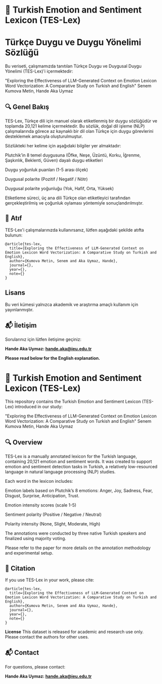 
# 📘 Turkish Emotion and Sentiment Lexicon (TES-Lex) 
# Türkçe Duygu ve Duygu Yönelimi Sözlüğü

Bu veriseti, çalışmamızda tanıtılan Türkçe Duygu ve Duygusal Duygu Yönelimi (TES-Lex)'i içermektedir:

"Exploring the Effectiveness of LLM-Generated Context on Emotion Lexicon Word Vectorization: A Comparative Study on Turkish and English"
Senem Kumova Metin, Hande Aka Uymaz

## 🔍 Genel Bakış
TES-Lex, Türkçe dili için manuel olarak etiketlenmiş bir duygu sözlüğüdür ve toplamda 20,121 kelime içermektedir. Bu sözlük, doğal dil işleme (NLP) çalışmalarında görece az kaynaklı bir dil olan Türkçe için duygu görevlerini desteklemek amacıyla oluşturulmuştur.

Sözlükteki her kelime için aşağıdaki bilgiler yer almaktadır:

Plutchik’in 8 temel duygusuna (Öfke, Neşe, Üzüntü, Korku, İğrenme, Şaşkınlık, Beklenti, Güven) dayalı duygu etiketleri

Duygu yoğunluk puanları (1-5 arası ölçek)

Duygusal polarite (Pozitif / Negatif / Nötr)

Duygusal polarite yoğunluğu (Yok, Hafif, Orta, Yüksek)

Etiketleme süreci, üç ana dili Türkçe olan etiketleyici tarafından gerçekleştirilmiş ve çoğunluk oylaması yöntemiyle sonuçlandırılmıştır.

## 📜 Atıf
TES-Lex'i çalışmalarınızda kullanırsanız, lütfen aşağıdaki şekilde atıfta bulunun:

```
@article{tes-lex,
  title={Exploring the Effectiveness of LLM-Generated Context on Emotion Lexicon Word Vectorization: A Comparative Study on Turkish and English},
  author={Kumova Metin, Senem and Aka Uymaz, Hande},
  journal={},
  year={},
  note={}
}
```

## Lisans
Bu veri kümesi yalnızca akademik ve araştırma amaçlı kullanım için yayınlanmıştır.

## 📬 İletişim
Sorularınız için lütfen iletişime geçiniz:

**Hande Aka Uymaz: hande.aka@ieu.edu.tr**

**Please read below for the English explanation.**



# 📘 Turkish Emotion and Sentiment Lexicon (TES-Lex)

This repository contains the Turkish Emotion and Sentiment Lexicon (TES-Lex) introduced in our study:

"Exploring the Effectiveness of LLM-Generated Context on Emotion Lexicon Word Vectorization: A Comparative Study on Turkish and English" Senem Kumova Metin, Hande Aka Uymaz

## 🔍 Overview
TES-Lex is a manually annotated lexicon for the Turkish language, containing 20,121 emotion and sentiment words. It was created to support emotion and sentiment detection tasks in Turkish, a relatively low-resourced language in natural language processing (NLP) studies.

Each word in the lexicon includes:

Emotion labels based on Plutchik’s 8 emotions: Anger, Joy, Sadness, Fear, Disgust, Surprise, Anticipation, Trust.

Emotion intensity scores (scale 1-5)

Sentiment polarity (Positive / Negative / Neutral)

Polarity intensity (None, Slight, Moderate, High)

The annotations were conducted by three native Turkish speakers and finalized using majority voting.

Please refer to the paper for more details on the annotation methodology and experimental setup.

## 📜 Citation
If you use TES-Lex in your work, please cite:

```
@article{tes-lex,
  title={Exploring the Effectiveness of LLM-Generated Context on Emotion Lexicon Word Vectorization: A Comparative Study on Turkish and English},
  author={Kumova Metin, Senem and Aka Uymaz, Hande},
  journal={},
  year={},
  note={}
}
```

**License**
This dataset is released for academic and research use only. Please contact the authors for other uses.

## 📬 **Contact**
For questions, please contact:

**Hande Aka Uymaz: hande.aka@ieu.edu.tr**

